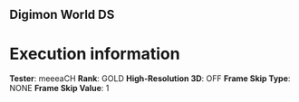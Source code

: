 ## Digimon World DS

# Execution information

**Tester**: meeeaCH
**Rank**: GOLD
**High-Resolution 3D**: OFF
**Frame Skip Type**: NONE
**Frame Skip Value**: 1